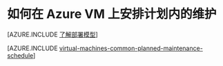 <properties
	pageTitle="如何为 Azure VM 安排计划内的维护 | Azure"
	description="了解如何在 Azure VM 上安排计划内的维护。"
	services="virtual-machines-windows"
	documentationCenter=""
	authors="igalf"
	manager="timlt"
	editor=""
	tags="azure-service-management,azure-resource-manager"/>

<tags
	ms.service="virtual-machines-windows"
	ms.date="02/13/2016"
	wacn.date="05/12/2016"/>


# 如何在 Azure VM 上安排计划内的维护

[AZURE.INCLUDE [了解部署模型](../includes/learn-about-deployment-models-classic-include.md)]

[AZURE.INCLUDE [virtual-machines-common-planned-maintenance-schedule](../includes/virtual-machines-common-planned-maintenance-schedule.md)]

<!---HONumber=Mooncake_0503_2016-->
